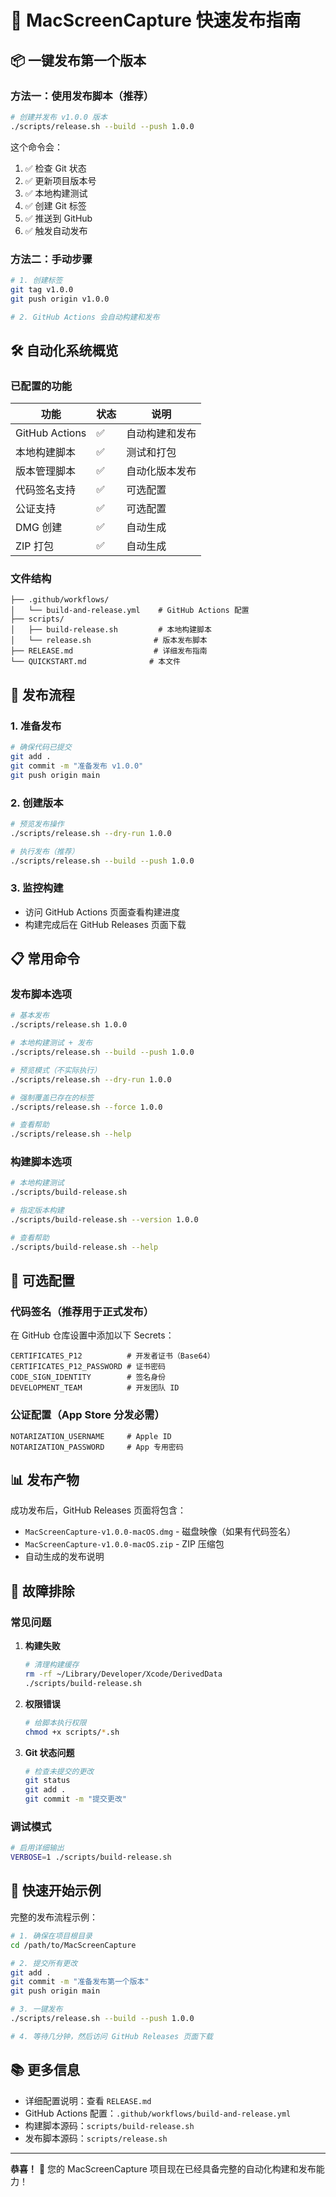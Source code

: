 # 🚀 MacScreenCapture 快速发布指南

## 📦 一键发布第一个版本

### 方法一：使用发布脚本（推荐）

```bash
# 创建并发布 v1.0.0 版本
./scripts/release.sh --build --push 1.0.0
```

这个命令会：
1. ✅ 检查 Git 状态
2. ✅ 更新项目版本号
3. ✅ 本地构建测试
4. ✅ 创建 Git 标签
5. ✅ 推送到 GitHub
6. ✅ 触发自动发布

### 方法二：手动步骤

```bash
# 1. 创建标签
git tag v1.0.0
git push origin v1.0.0

# 2. GitHub Actions 会自动构建和发布
```

## 🛠 自动化系统概览

### 已配置的功能

| 功能 | 状态 | 说明 |
|------|------|------|
| GitHub Actions | ✅ | 自动构建和发布 |
| 本地构建脚本 | ✅ | 测试和打包 |
| 版本管理脚本 | ✅ | 自动化版本发布 |
| 代码签名支持 | ✅ | 可选配置 |
| 公证支持 | ✅ | 可选配置 |
| DMG 创建 | ✅ | 自动生成 |
| ZIP 打包 | ✅ | 自动生成 |

### 文件结构

```
├── .github/workflows/
│   └── build-and-release.yml    # GitHub Actions 配置
├── scripts/
│   ├── build-release.sh         # 本地构建脚本
│   └── release.sh              # 版本发布脚本
├── RELEASE.md                  # 详细发布指南
└── QUICKSTART.md              # 本文件
```

## 🎯 发布流程

### 1. 准备发布

```bash
# 确保代码已提交
git add .
git commit -m "准备发布 v1.0.0"
git push origin main
```

### 2. 创建版本

```bash
# 预览发布操作
./scripts/release.sh --dry-run 1.0.0

# 执行发布（推荐）
./scripts/release.sh --build --push 1.0.0
```

### 3. 监控构建

- 访问 GitHub Actions 页面查看构建进度
- 构建完成后在 GitHub Releases 页面下载

## 📋 常用命令

### 发布脚本选项

```bash
# 基本发布
./scripts/release.sh 1.0.0

# 本地构建测试 + 发布
./scripts/release.sh --build --push 1.0.0

# 预览模式（不实际执行）
./scripts/release.sh --dry-run 1.0.0

# 强制覆盖已存在的标签
./scripts/release.sh --force 1.0.0

# 查看帮助
./scripts/release.sh --help
```

### 构建脚本选项

```bash
# 本地构建测试
./scripts/build-release.sh

# 指定版本构建
./scripts/build-release.sh --version 1.0.0

# 查看帮助
./scripts/build-release.sh --help
```

## 🔧 可选配置

### 代码签名（推荐用于正式发布）

在 GitHub 仓库设置中添加以下 Secrets：

```
CERTIFICATES_P12          # 开发者证书（Base64）
CERTIFICATES_P12_PASSWORD # 证书密码
CODE_SIGN_IDENTITY        # 签名身份
DEVELOPMENT_TEAM          # 开发团队 ID
```

### 公证配置（App Store 分发必需）

```
NOTARIZATION_USERNAME     # Apple ID
NOTARIZATION_PASSWORD     # App 专用密码
```

## 📊 发布产物

成功发布后，GitHub Releases 页面将包含：

- `MacScreenCapture-v1.0.0-macOS.dmg` - 磁盘映像（如果有代码签名）
- `MacScreenCapture-v1.0.0-macOS.zip` - ZIP 压缩包
- 自动生成的发布说明

## 🚨 故障排除

### 常见问题

1. **构建失败**
   ```bash
   # 清理构建缓存
   rm -rf ~/Library/Developer/Xcode/DerivedData
   ./scripts/build-release.sh
   ```

2. **权限错误**
   ```bash
   # 给脚本执行权限
   chmod +x scripts/*.sh
   ```

3. **Git 状态问题**
   ```bash
   # 检查未提交的更改
   git status
   git add .
   git commit -m "提交更改"
   ```

### 调试模式

```bash
# 启用详细输出
VERBOSE=1 ./scripts/build-release.sh
```

## 🎉 快速开始示例

完整的发布流程示例：

```bash
# 1. 确保在项目根目录
cd /path/to/MacScreenCapture

# 2. 提交所有更改
git add .
git commit -m "准备发布第一个版本"
git push origin main

# 3. 一键发布
./scripts/release.sh --build --push 1.0.0

# 4. 等待几分钟，然后访问 GitHub Releases 页面下载
```

## 📚 更多信息

- 详细配置说明：查看 `RELEASE.md`
- GitHub Actions 配置：`.github/workflows/build-and-release.yml`
- 构建脚本源码：`scripts/build-release.sh`
- 发布脚本源码：`scripts/release.sh`

---

**恭喜！** 🎉 您的 MacScreenCapture 项目现在已经具备完整的自动化构建和发布能力！